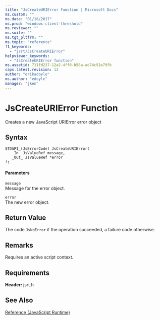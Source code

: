```yaml
---
title: "JsCreateURIError Function | Microsoft Docs"
ms.custom: ""
ms.date: "01/18/2017"
ms.prod: "windows-client-threshold"
ms.reviewer: ""
ms.suite: ""
ms.tgt_pltfrm: ""
ms.topic: "reference"
f1_keywords: 
  - "jsrt/JsCreateURIError"
helpviewer_keywords: 
  - "JsCreateURIError function"
ms.assetid: 711fd237-12a2-4ff0-b58a-ad74c91e79fb
caps.latest.revision: 12
author: "erikadoyle"
ms.author: "edoyle"
manager: "jken"
---
```

# JsCreateURIError Function
Creates a new JavaScript URIError error object  
  
## Syntax  
  
```  
STDAPI_(JsErrorCode) JsCreateURIError(  
   _In_ JsValueRef message,  
   _Out_ JsValueRef *error  
);  
```  
  
#### Parameters  
 `message`  
 Message for the error object.  
  
 `error`  
 The new error object.  
  
## Return Value  
 The code `JsNoError` if the operation succeeded, a failure code otherwise.  
  
## Remarks  
 Requires an active script context.  
  
## Requirements  
 **Header:** jsrt.h  
  
## See Also  
 [Reference (JavaScript Runtime)](../chakra-hosting/reference-javascript-runtime.md)